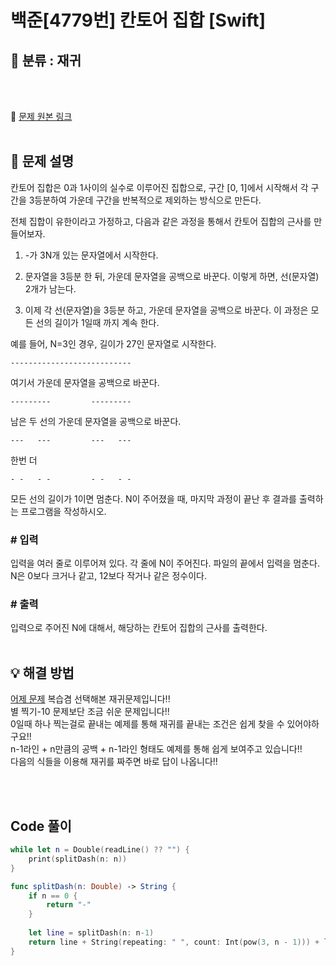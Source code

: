 # 백준[4779번] 칸토어 집합 [Swift]

## 🔎 분류 : 재귀

<br><br>

🔗 [문제 원본 링크](https://www.acmicpc.net/problem/4779)
<br><br>

## 📝 문제 설명
칸토어 집합은 0과 1사이의 실수로 이루어진 집합으로, 구간 [0, 1]에서 시작해서 각 구간을 3등분하여 가운데 구간을 반복적으로 제외하는 방식으로 만든다.

전체 집합이 유한이라고 가정하고, 다음과 같은 과정을 통해서 칸토어 집합의 근사를 만들어보자.

1. -가 3N개 있는 문자열에서 시작한다.

2. 문자열을 3등분 한 뒤, 가운데 문자열을 공백으로 바꾼다. 이렇게 하면, 선(문자열) 2개가 남는다.

3. 이제 각 선(문자열)을 3등분 하고, 가운데 문자열을 공백으로 바꾼다. 이 과정은 모든 선의 길이가 1일때 까지 계속 한다.

예를 들어, N=3인 경우, 길이가 27인 문자열로 시작한다.
```
---------------------------
```
여기서 가운데 문자열을 공백으로 바꾼다.
```
---------         ---------
```
남은 두 선의 가운데 문자열을 공백으로 바꾼다.
```
---   ---         ---   ---
```
한번 더
```
- -   - -         - -   - -
```
모든 선의 길이가 1이면 멈춘다. N이 주어졌을 때, 마지막 과정이 끝난 후 결과를 출력하는 프로그램을 작성하시오.


### # 입력
입력을 여러 줄로 이루어져 있다. 각 줄에 N이 주어진다. 파일의 끝에서 입력을 멈춘다. N은 0보다 크거나 같고, 12보다 작거나 같은 정수이다.


### # 출력
입력으로 주어진 N에 대해서, 해당하는 칸토어 집합의 근사를 출력한다.
<br><br>

## 💡 해결 방법
[어제 문제](https://github.com/iosdevSW/Algorithm/blob/master/백준/재귀/백준%5B2447번%5D%20별%20찍기%20-%2010.md) 복습겸 선택해본 재귀문제입니다!!<br>
별 찍기-10 문제보단 조금 쉬운 문제입니다!!<br>
0일때 하나 찍는걸로 끝내는 예제를 통해 재귀를 끝내는 조건은 쉽게 찾을 수 있어야하구요!!<br>
n-1라인 + n만큼의 공백 + n-1라인 형태도 예제를 통해 쉽게 보여주고 있습니다!! <br>
다음의 식들을 이용해 재귀를 짜주면 바로 답이 나옵니다!!


<br><br>

## Code 풀이
```Swift
while let n = Double(readLine() ?? "") {
    print(splitDash(n: n))
}

func splitDash(n: Double) -> String {
    if n == 0 {
        return "-"
    }
    
    let line = splitDash(n: n-1)
    return line + String(repeating: " ", count: Int(pow(3, n - 1))) + line
}
```